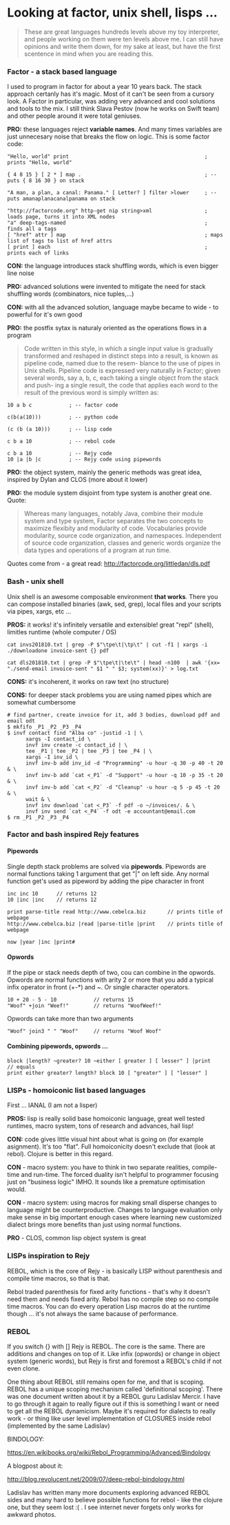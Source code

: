 # Looking at factor, unix shell, lisps ...

> These are great languages hundreds levels above my toy interpreter, and people working on them were ten levels above me. I can 
> still have opinions and write them down, for my sake at least, but have the first scentence 
> in mind when you are reading this.

### Factor - a stack based language

I used to program in factor for about a year 10 years back. The stack approach certanly has it's magic. Most of it can't be seen from a cursory look. A Factor in particular, was adding very advanced and cool solutions and tools to the mix. I still think Slava Pestov (now he works on Swift team) and other people around it were total geniuses.

**PRO:** these languages reject **variable names**. And many times variables are just unnecesary noise that breaks the flow on logic. This is some factor code:

    "Hello, world" print                                            ; prints "Hello, world"
    
    { 4 8 15 } [ 2 * ] map .                                        ; -- puts { 8 16 30 } on stack
    
    "A man, a plan, a canal: Panama." [ Letter? ] filter >lower     ; -- puts amanaplanacanalpanama on stack
    
    "http://factorcode.org" http-get nip string>xml                 ; loads page, turns it into XML nodes
    "a" deep-tags-named                                             ; finds all a tags
    [ "href" attr ] map                                             ; maps list of tags to list of href attrs
    [ print ] each                                                  ; prints each of links

**CON:** the language introduces stack shuffling words, which is even bigger line noise

**PRO:** advanced solutions were invented to mitigate the need for stack shuffling words (combinators, nice tuples,...)

**CON:** with all the advanced solution, language maybe became to wide - to powerful for it's own good

**PRO:** the postfix sytax is naturaly oriented as the operations flows in a program

> Code written in this style, in which a single input value
> is gradually transformed and reshaped in distinct steps into
> a result, is known as pipeline code, named due to the resem-
> blance to the use of pipes in Unix shells. Pipeline code is
> expressed very naturally in Factor; given several words, say
> a, b, c, each taking a single object from the stack and push-
> ing a single result, the code  that applies each word to the
> result of the previous word is simply written as:

    10 a b c            ; -- factor code
    
    c(b(a(10)))         ; -- python code
    
    (c (b (a 10)))      ; -- lisp code
    
    c b a 10            ; -- rebol code
    
    c b a 10            ; -- Rejy code
    10 |a |b |c         ; -- Rejy code using pipewords
    
**PRO:** the object system, mainly the generic methods was great idea, inspired by Dylan and CLOS (more about it lower)

**PRO:** the module system disjoint from type system is another great one. Quote:

> Whereas many languages, notably Java, combine their module system and type system, Factor separates the two concepts
> to  maximize  flexibity  and  modularity  of  code. Vocabularies provide  modularity,  source  code  organization,
> and namespaces. Independent of source code organization, classes and generic words organize the data types and operations
> of a program at run time.

Quotes come from - a great read: http://factorcode.org/littledan/dls.pdf


### Bash - unix shell

Unix shell is an awesome composable environment **that works**. There you can compose installed binaries (awk, sed, grep), local files and your scripts via pipes, xargs, etc ...

**PROS:** it works! it's infinitely versatile and extensible! great "repl" (shell), limitles runtime (whole computer / OS)

    cat invs201810.txt | grep -P $"\tpe\t|\tp\t" | cut -f1 | xargs -i ./downloadone invoice-sent {} pdf
    
    cat dls201810.txt | grep -P $"\tpe\t|\te\t" | head -n100  | awk '{xx= "./send-email invoice-sent " $1 " " $3; system(xx)}' > log.txt

**CONS:** it's incoherent, it works on raw text (no structure)

**CONS:** for deeper stack problems you are using named pipes which are somewhat cumbersome

```
# find partner, create invoice for it, add 3 bodies, download pdf and email odt
$ mkfifo _P1 _P2 _P3 _P4
$ invf contact find "Alba co" -justid -1 | \
      xargs -I contact_id \
      invf inv create -c contact_id | \
      tee _P1 | tee _P2 | tee _P3 | tee _P4 | \
      xargs -I inv_id \
      invf inv-b add inv_id -d "Programming" -u hour -q 30 -p 40 -t 20 & \
      invf inv-b add `cat <_P1` -d "Support" -u hour -q 10 -p 35 -t 20 & \
      invf inv-b add `cat <_P2` -d "Cleanup" -u hour -q 5 -p 45 -t 20 & \
      wait & \
      invf inv download `cat <_P3` -f pdf -o ~/invoices/. & \
      invf inv send `cat <_P4` -f odt -e accountant@email.com
$ rm _P1 _P2 _P3 _P4
```

### Factor and bash inspired Rejy features

#### Pipewords

Single depth stack problems are solved via **pipewords**. Pipewords are normal functions taking 1 argument that get "|" on left side. Any normal function get's used as pipeword by adding the pipe character in front

    inc inc 10      // returns 12
    10 |inc |inc    // returns 12
    
    print parse-title read http://www.cebelca.biz       // prints title of webpage
    http://www.cebelca.biz |read |parse-title |print    // prints title of webpage

    now |year |inc |print#

#### Opwords

If the pipe or stack needs depth of two, cou can combine in the opwords. Opwords are normal functions with arity 2 or more
that you add a typical infix operator in front (+-\*) and ~. Or single character operators.

    10 + 20 - 5 - 10            // returns 15
    "Woof" +join "Weef!"        // returns "WoofWeef!"
    
Opwords can take more than two arguments

    "Woof" join3 " " "Woof"     // returns "Woof Woof"
    
#### Combining pipewords, opwords ...

    block |length? ~greater? 10 ~either [ greater ] [ lesser" ] |print
    // equals 
    print either greater? length? block 10 [ "greater" ] [ "lesser" ]
    

### LISPs - homoiconic list based languages

First ... IANAL (I am not a lisper)

**PROS:** lisp is really solid base homoiconic language, great well tested runtimes, macro system, tons of research and advances, hail lisp!

**CON:** code gives little visual hint about what is going on (for example asignment). It's too "flat". Full homoiconicity doesn't exclude that (look at rebol). Clojure is better in this regard.

**CON** - macro system: you have to think in two separate realities, compile-time and run-time. The forced duality isn't helpful to programmer focusing just on "business logic" IMHO. It sounds like a premature optimisation would.

**CON** - macro system: using macros for making small disperse changes to language might be counterproductive. Changes
to language evaluation only make sense in big important enough cases where learning new customized dialect brings more benefits than just using normal functions.

**PRO** - CLOS, common lisp object system is great

### LISPs inspiration to Rejy

REBOL, which is the core of Rejy - is basically LISP without parenthesis and compile time macros, so that is that. 

Rebol traded parenthesis for fixed arity functions - that's why it doesn't need them and needs fixed arity. Rebol has no compile
step so no compile time macros. You can do every operation Lisp macros do at the runtime though ... it's not always the same 
bacause of performance.

### REBOL

If you switch {} with [] Rejy is REBOL. The core is the same. There are additions and changes on top of it. Like infix (opwords) or change in object system (generic words), but Rejy is first and foremost a REBOL's child if not even clone.

One thing about REBOL still remains open for me, and that is scoping. REBOL has a unique scoping mechanism called 'definitional scoping'. There was one document written about it by a REBOL guru Ladislav Mercir. I have to go through it again to really figure out if this is something I want or need to get all the REBOL dynamicism. Maybe it's required for dialects to really work - or thing like user level implementation of CLOSURES inside rebol (implemented by the same Ladislav)

BINDOLOGY:

https://en.wikibooks.org/wiki/Rebol_Programming/Advanced/Bindology

A blogpost about it:

http://blog.revolucent.net/2009/07/deep-rebol-bindology.html

Ladislav has written many more documents exploring advanced REBOL sides and many hard to believe possible functions for rebol - like the clojure one, but they seem lost :( . I see internet never forgets only works for awkward photos.
